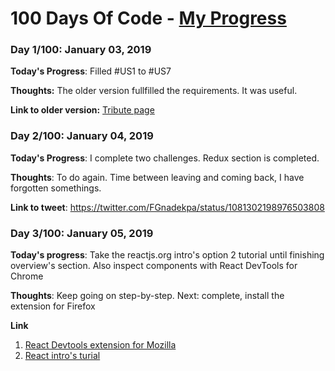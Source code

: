 # 100 Days Of Code - [My Progress](/log.md)

### Day 1/100: January 03, 2019
<!--
Day 1/100 was yesterday
-->
**Today's Progress**: Filled #US1 to #US7

**Thoughts:** The older version fullfilled the requirements. It was useful.

**Link to older version:** [Tribute page](https://fleuronvilik.github.io/tribute-page)

### Day 2/100: January 04, 2019
**Today's Progress**: I complete two challenges. Redux section is completed.

**Thoughts**: To do again. Time between leaving and coming back, I have forgotten somethings.
<!--
0. **CSS HOW-TO**: [By Rachel Andrew](https://www.smashingmagazine.com/2019/01/how-to-learn-css/)
1. **MDN HACKS MUST READ**: [Top Ten](https://hacks.mozilla.org/2018/12/mozilla-hacks-10-most-read-posts-of-2018/)
-->

**Link to tweet**: https://twitter.com/FGnadekpa/status/1081302198976503808

### Day 3/100: January 05, 2019
**Today's progress**: Take the reactjs.org intro's option 2 tutorial until finishing overview's section. Also inspect components with React DevTools for Chrome

**Thoughts**: Keep going on step-by-step. Next: complete, install the extension for Firefox

**Link** 
1. [React Devtools extension for Mozilla](https://addons.mozilla.org/en-US/firefox/addon/react-devtools/)
2. [React intro's turial](https://reactjs.org/tutorial/tutorial.html)


